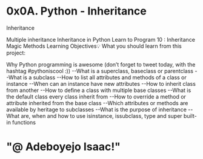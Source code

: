 # 0x0A. Python - Inheritance

Inheritance

Multiple inheritance
Inheritance in Python
Learn to Program 10 : Inheritance Magic Methods
Learning Objectives💡
What you should learn from this project:

Why Python programming is awesome (don’t forget to tweet today, with the hashtag #pythoniscool :))
--What is a superclass, baseclass or parentclass
--What is a subclass
--How to list all attributes and methods of a class or instance
--When can an instance have new attributes
--How to inherit class from another
--How to define a class with multiple base classes
--What is the default class every class inherit from
--How to override a method or attribute inherited from the base class
--Which attributes or methods are available by heritage to subclasses
--What is the purpose of inheritance
--What are, when and how to use isinstance, issubclass, type and super built-in functions

# "@ Adeboyejo Isaac!"
